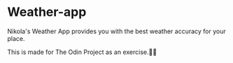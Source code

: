 # Weather-app

Nikola's Weather App provides you with the best weather accuracy for your place.

This is made for The Odin Project as an exercise.🧑‍💻
